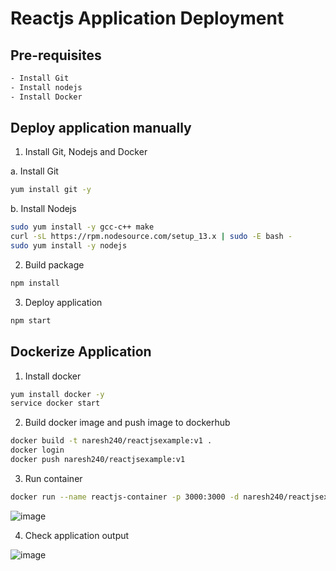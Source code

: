 # Reactjs Application Deployment

## Pre-requisites

```bash
- Install Git
- Install nodejs
- Install Docker
```

## Deploy application manually

1. Install Git, Nodejs and Docker

a. Install Git

```bash
yum install git -y
```

b. Install Nodejs

```bash
sudo yum install -y gcc-c++ make
curl -sL https://rpm.nodesource.com/setup_13.x | sudo -E bash -
sudo yum install -y nodejs
```

2. Build package

```bash
npm install
```

3. Deploy application

```bash
npm start
```

## Dockerize Application

1. Install docker

```bash
yum install docker -y
service docker start
```

2. Build docker image and push image to dockerhub

```bash
docker build -t naresh240/reactjsexample:v1 .
docker login
docker push naresh240/reactjsexample:v1
```

3. Run container

```bash
docker run --name reactjs-container -p 3000:3000 -d naresh240/reactjsexample:v1
```

![image](https://github.com/Naresh240/reactjs-app/assets/58024415/3545fde7-0774-4275-80db-9db647d4f6fa)

4. Check application output

![image](https://github.com/Naresh240/reactjs-app/assets/58024415/288827c6-82ce-47f1-ae60-c430f46ba88b)
